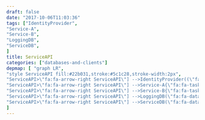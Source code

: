 ```yaml
---
draft: false
date: "2017-10-06T11:03:36"
tags: ["IdentityProvider",
"Service-A",
"Service-B",
"LoggingDB",
"ServiceDB",
]
title: ServiceAPI
categories: ["databases-and-clients"]
depmap: [ "graph LR",
"style ServiceAPI fill:#22b031,stroke:#5c1c28,stroke-width:2px",
"ServiceAPI>\"fa:fa-arrow-right ServiceAPI\"] -->IdentityProvider((\"fa:fa-globe IdentityProvider\"))",
"ServiceAPI>\"fa:fa-arrow-right ServiceAPI\"] -->Service-A{\"fa:fa-tasks Service-A\"}",
"ServiceAPI>\"fa:fa-arrow-right ServiceAPI\"] -->Service-B{\"fa:fa-tasks Service-B\"}",
"ServiceAPI>\"fa:fa-arrow-right ServiceAPI\"] -->LoggingDB(\"fa:fa-database LoggingDB\")",
"ServiceAPI>\"fa:fa-arrow-right ServiceAPI\"] -->ServiceDB(\"fa:fa-database ServiceDB\")",
]
---
```

